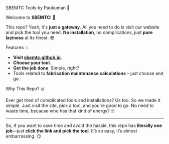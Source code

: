 SBEMTC Tools by Paukuman 🤖

Welcome to **SBEMTC**! 🎉

This repo? Yeah, it's **just a gateway**.
All you need to do is visit our website and pick the tool you need.
**No installation**, no complications, just **pure laziness** at its finest. 😎

Features 💥

- **Visit [sbemtc.github.io](https://sbemtc.github.io)**.  
- **Choose your tool**.
- **Get the job done**. Simple, right?  
- Tools related to **fabrication maintenance calculations** – just choose and go.

Why This Repo? 📊

Ever get tired of complicated tools and installations? Us too. So we made it simple. Just visit the site, pick a tool, and you’re good to go. No need to waste time, because who has that kind of energy? 🙄

---

So, if you want to save time and avoid the hassle, this repo has **literally one job**—just **click the link and pick the tool**. It’s so easy, it’s almost embarrassing. 😏
